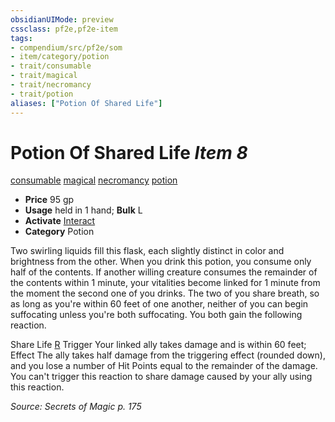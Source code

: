 ```yaml
---
obsidianUIMode: preview
cssclass: pf2e,pf2e-item
tags:
- compendium/src/pf2e/som
- item/category/potion
- trait/consumable
- trait/magical
- trait/necromancy
- trait/potion
aliases: ["Potion Of Shared Life"]
---
```

# Potion Of Shared Life *Item 8*  
[consumable](/rules/traits/consumable.md)  [magical](/rules/traits/magical.md)  [necromancy](/rules/traits/necromancy.md)  [potion](/rules/traits/potion.md)  

- **Price** 95 gp
- **Usage** held in 1 hand; **Bulk** L
- **Activate** [Interact](/rules/actions/interact.md)
- **Category** Potion

Two swirling liquids fill this flask, each slightly distinct in color and brightness from the other. When you drink this potion, you consume only half of the contents. If another willing creature consumes the remainder of the contents within 1 minute, your vitalities become linked for 1 minute from the moment the second one of you drinks. The two of you share breath, so as long as you're within 60 feet of one another, neither of you can begin suffocating unless you're both suffocating. You both gain the following reaction.

Share Life [R](/rules/core-rulebook/chapter-9-playing-the-game.md#Actions "Reaction") Trigger Your linked ally takes damage and is within 60 feet; Effect The ally takes half damage from the triggering effect (rounded down), and you lose a number of Hit Points equal to the remainder of the damage. You can't trigger this reaction to share damage caused by your ally using this reaction.

*Source: Secrets of Magic p. 175*